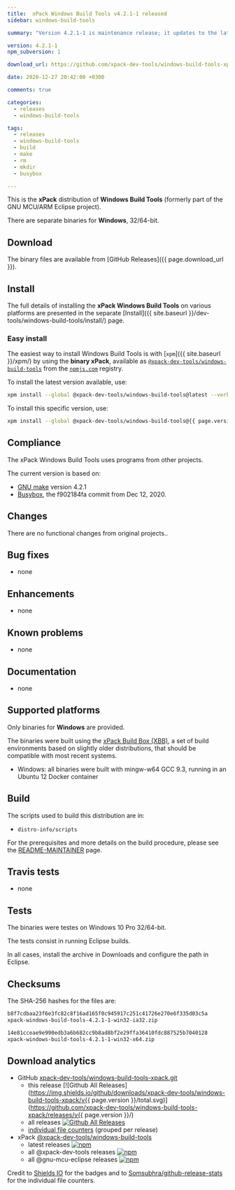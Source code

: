 ```yaml
---
title:  xPack Windows Build Tools v4.2.1-1 released
sidebar: windows-build-tools

summary: "Version 4.2.1-1 is maintenance release; it updates to the latest BusyBox."

version: 4.2.1-1
npm_subversion: 1

download_url: https://github.com/xpack-dev-tools/windows-build-tools-xpack/releases/tag/v4.2.1-1/

date: 2020-12-27 20:42:00 +0300

comments: true

categories:
  - releases
  - windows-build-tools

tags:
  - releases
  - windows-build-tools
  - build
  - make
  - rm
  - mkdir
  - busybox

---
```


This is the **xPack** distribution of **Windows Build Tools** (formerly part
of the GNU MCU/ARM Eclipse project).

There are separate binaries for **Windows**, 32/64-bit.

## Download

The binary files are available from [GitHub Releases]({{ page.download_url }}).

## Install

The full details of installing the **xPack Windows Build Tools** on various platforms
are presented in the separate [Install]({{ site.baseurl }}/dev-tools/windows-build-tools/install/) page.

### Easy install

The easiest way to install Windows Build Tools is with
[`xpm`]({{ site.baseurl }}/xpm/)
by using the **binary xPack**, available as
[`@xpack-dev-tools/windows-build-tools`](https://www.npmjs.com/package/@xpack-dev-tools/windows-build-tools)
from the [`npmjs.com`](https://www.npmjs.com) registry.

To install the latest version available, use:

```sh
xpm install --global @xpack-dev-tools/windows-build-tools@latest --verbose
```

To install this specific version, use:

```sh
xpm install --global @xpack-dev-tools/windows-build-tools@{{ page.version }}-{{ page.npm_subversion }}
```

## Compliance

The xPack Windows Build Tools uses programs from other projects.

The current version is based on:

- [GNU make](https://ftpmirror.gnu.org/make/) version 4.2.1
- [Busybox](https://github.com/rmyorston/busybox-w32), the f902184fa commit from Dec 12, 2020.

## Changes

There are no functional changes from original projects..

## Bug fixes

- none

## Enhancements

- none

## Known problems

- none

## Documentation

- none

## Supported platforms

Only binaries for **Windows** are provided.

The binaries were built using the
[xPack Build Box (XBB)](https://github.com/xpack/xpack-build-box), a set
of build environments based on slightly older distributions, that should be
compatible with most recent systems.

- Windows: all binaries were built with mingw-w64 GCC 9.3, running in an
  Ubuntu 12 Docker container

## Build

The scripts used to build this distribution are in:

- `distro-info/scripts`

For the prerequisites and more details on the build procedure, please see the
[README-MAINTAINER](https://github.com/xpack-dev-tools/windows-build-tools-xpack/blob/xpack/README-MAINTAINER.md) page.

## Travis tests

- none

## Tests

The binaries were testes on Windows 10 Pro 32/64-bit.

The tests consist in running Eclipse builds.

In all cases, install the archive in Downloads and configure the path
in Eclipse.

## Checksums

The SHA-256 hashes for the files are:

```txt
b8f7cdbaa23f6e3fc82c8f16ad165f0c945917c251c41726e270e6f335d03c5a
xpack-windows-build-tools-4.2.1-1-win32-ia32.zip

14e81cceae9e990edb3a6b682cc9b8ad8bf2e29ffa36410fdc887525b7040128
xpack-windows-build-tools-4.2.1-1-win32-x64.zip
```

## Download analytics

- GitHub [xpack-dev-tools/windows-build-tools-xpack.git](https://github.com/xpack-dev-tools/windows-build-tools-xpack/)
  - this release [![Github All Releases](https://img.shields.io/github/downloads/xpack-dev-tools/windows-build-tools-xpack/v{{ page.version }}/total.svg)](https://github.com/xpack-dev-tools/windows-build-tools-xpack/releases/v{{ page.version }}/)
  - all releases [![Github All Releases](https://img.shields.io/github/downloads/xpack-dev-tools/windows-build-tools-xpack/total.svg)](https://github.com/xpack-dev-tools/windows-build-tools-xpack/releases/)
  - [individual file counters](https://somsubhra.github.io/github-release-stats/?username=xpack-dev-tools&repository=windows-build-tools-xpack) (grouped per release)
- xPack [@xpack-dev-tools/windows-build-tools](https://github.com/xpack-dev-tools/windows-build-tools-xpack/)
  - latest releases [![npm](https://img.shields.io/npm/dw/@xpack-dev-tools/windows-build-tools.svg)](https://www.npmjs.com/package/@xpack-dev-tools/windows-build-tools/)
  - all @xpack-dev-tools releases [![npm](https://img.shields.io/npm/dt/@xpack-dev-tools/windows-build-tools.svg)](https://www.npmjs.com/package/@xpack-dev-tools/windows-build-tools/)
  - all @gnu-mcu-eclipse releases [![npm](https://img.shields.io/npm/dt/@gnu-mcu-eclipse/windows-build-tools.svg)](https://www.npmjs.com/package/@gnu-mcu-eclipse/windows-build-tools/)

Credit to [Shields IO](https://shields.io) for the badges and to
[Somsubhra/github-release-stats](https://github.com/Somsubhra/github-release-stats)
for the individual file counters.
